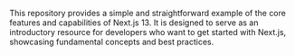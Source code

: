 This repository provides a simple and straightforward example of the core features and capabilities of Next.js 13. It is designed to serve as an introductory resource for developers who want to get started with Next.js, showcasing fundamental concepts and best practices.
